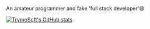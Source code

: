 An amateur programmer and fake 'full stack developer'😄

[![TrymeSoft's GitHub stats](https://github-readme-stats.vercel.app/api?username=trymesoft&count_private=true&show_icons=true&theme=shades-of-purple)](https://github.com/anuraghazra/github-readme-stats)
